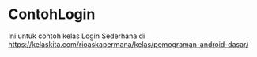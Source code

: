# ContohLogin

Ini untuk contoh kelas Login Sederhana di https://kelaskita.com/rioaskapermana/kelas/pemograman-android-dasar/
